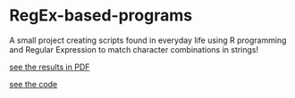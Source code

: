 # RegEx-based-programs
A small project creating scripts found in everyday life using R programming and Regular Expression to match character combinations in strings!

[see the results in PDF](Regular-Expression-programs.pdf)

[see the code](https://github.com/sabrinaychua/RegEx-based-programs/blob/master/Regular%20Expression%20programs.Rmd)

